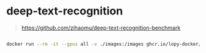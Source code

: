 # deep-text-recognition

> https://github.com/zihaomu/deep-text-recognition-benchmark

```bash

docker run --rm -it --gpus all -v ./images:/images ghcr.io/lopy-docker/deep-text-recognition:1.8.1-cuda11.1-cudnn8-runtime bash


```
